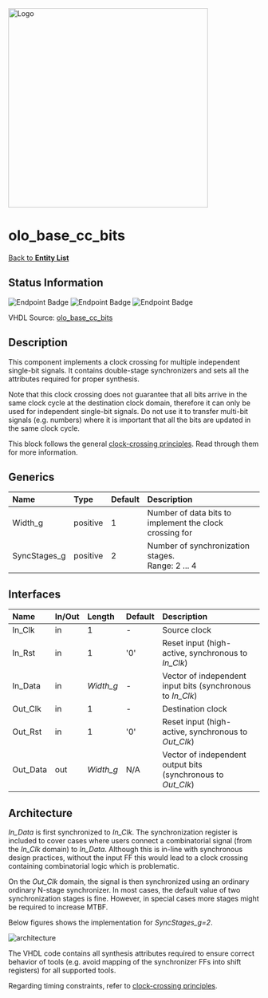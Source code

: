 <img src="../Logo.png" alt="Logo" width="400">

# olo_base_cc_bits

[Back to **Entity List**](../EntityList.md)

## Status Information

![Endpoint Badge](https://img.shields.io/endpoint?url=https://storage.googleapis.com/open-logic-badges/coverage/olo_base_cc_bits.json?cacheSeconds=0) ![Endpoint Badge](https://img.shields.io/endpoint?url=https://storage.googleapis.com/open-logic-badges/branches/olo_base_cc_bits.json?cacheSeconds=0) ![Endpoint Badge](https://img.shields.io/endpoint?url=https://storage.googleapis.com/open-logic-badges/issues/olo_base_cc_bits.json?cacheSeconds=0)

VHDL Source: [olo_base_cc_bits](../../src/base/vhdl/olo_base_cc_bits.vhd)

## Description

This component implements a clock crossing for multiple independent single-bit signals. It contains double-stage synchronizers and sets all the attributes required for proper synthesis.

Note that this clock crossing does not guarantee that all bits arrive in the same clock cycle at the destination clock domain, therefore it can only be used for independent single-bit signals. Do not use it to transfer multi-bit signals (e.g. numbers) where it is important that all the bits are updated in the same clock cycle.

This block follows the general [clock-crossing principles](clock_crossing_principles.md). Read through them for more information.

## Generics

| Name         | Type     | Default | Description                                             |
| :----------- | :------- | ------- | :------------------------------------------------------ |
| Width_g      | positive | 1       | Number of data bits to implement the clock crossing for |
| SyncStages_g | positive | 2       | Number of synchronization stages. <br />Range: 2 ... 4  |

## Interfaces

| Name     | In/Out | Length    | Default | Description                                                  |
| :------- | :----- | :-------- | ------- | :----------------------------------------------------------- |
| In_Clk   | in     | 1         | -       | Source clock                                                 |
| In_Rst   | in     | 1         | '0'     | Reset input (high-active, synchronous to *In_Clk*)           |
| In_Data  | in     | *Width_g* | -       | Vector of independent input bits (synchronous to *In_Clk*)   |
| Out_Clk  | in     | 1         | -       | Destination clock                                            |
| Out_Rst  | in     | 1         | '0'     | Reset input (high-active, synchronous to *Out_Clk*)          |
| Out_Data | out    | *Width_g* | N/A     | Vector of independent output bits (synchronous to *Out_Clk*) |

## Architecture

*In_Data* is first synchronized to *In_Clk*. The synchronization register is included to cover cases where users connect a combinatorial signal (from the *In_Clk* domain) to *In_Data*. Although this is in-line with synchronous design practices,  without the input FF this would lead to a clock crossing containing combinatorial logic which is problematic.

On the *Out_Clk* domain, the signal is then synchronized using an ordinary ordinary N-stage synchronizer. In most cases, the default value of two synchronization stages is fine. However, in special cases more stages might be required to increase MTBF.

Below figures shows the implementation for *SyncStages_g=2*.

![architecture](./clock_crossings/olo_base_cc_bits.svg)

The VHDL code contains all synthesis attributes required to ensure correct behavior of tools (e.g. avoid mapping of the synchronizer FFs into shift registers) for all supported tools.

Regarding timing constraints, refer to [clock-crossing principles](clock_crossing_principles.md).





